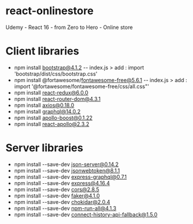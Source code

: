 # react-onlinestore
Udemy - React 16 - from Zero to Hero - Online store

# Client libraries

- npm install bootstrap@4.1.2
-- index.js > add : import 'bootstrap/dist/css/bootstrap.css'
- npm install @fortawesome/fontawesome-free@5.6.1
-- index.js > add : import '@fortawesome/fontawesome-free/css/all.css"'
- npm install react-redux@6.0.0
- npm install react-router-dom@4.3.1
- npm install axios@0.18.0
- npm install graphql@14.0.2
- npm install apollo-boost@0.1.22
- npm install react-apollo@2.3.2

# Server libraries

- npm install --save-dev json-server@0.14.2
- npm install --save-dev jsonwebtoken@8.1.1
- npm install --save-dev express-graphql@0.7.1
- npm install --save-dev express@4.16.4
- npm install --save-dev cors@2.8.5
- npm install --save-dev faker@4.1.0
- npm install --save-dev chokidar@2.0.4
- npm install --save-dev npm-run-all@4.1.3
- npm install --save-dev connect-history-api-fallback@1.5.0
